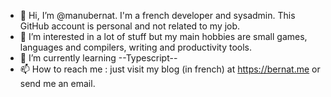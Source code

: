 - 👋 Hi, I’m @manubernat. I'm a french developer and sysadmin. This GitHub account is personal and not related to my job.
- 👀 I’m interested in a lot of stuff but my main hobbies are small games, languages and compilers, writing and productivity tools.
- 🌱 I’m currently learning --Typescript--
- 📫 How to reach me : just visit my blog (in french) at https://bernat.me or send me an email.


